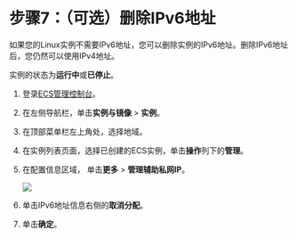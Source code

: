 # 步骤7：（可选）删除IPv6地址

如果您的Linux实例不需要IPv6地址，您可以删除实例的IPv6地址。删除IPv6地址后，您仍然可以使用IPv4地址。

实例的状态为**运行中**或**已停止**。

1.  登录[ECS管理控制台](https://ecs.console.aliyun.com)。

2.  在左侧导航栏，单击**实例与镜像** \> **实例**。

3.  在顶部菜单栏左上角处，选择地域。

4.  在实例列表页面，选择已创建的ECS实例，单击**操作**列下的**管理**。

5.  在配置信息区域， 单击**更多** \> **管理辅助私网IP**。

    ![](https://static-aliyun-doc.oss-cn-hangzhou.aliyuncs.com/assets/img/zh-CN/1086649951/p33573.png)

6.  单击IPv6地址信息右侧的**取消分配**。

7.  单击**确定**。


